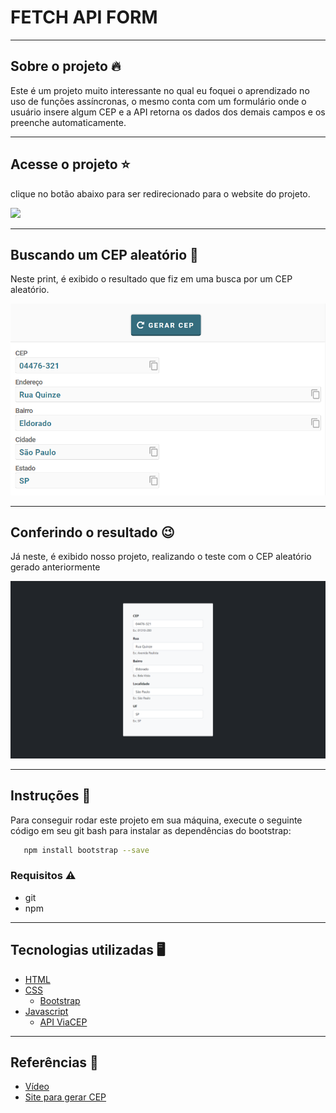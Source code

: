 <h1>FETCH API FORM</h1>

---

<h2>Sobre o projeto 🔥</h2>

<p>Este é um projeto muito interessante no qual eu foquei o aprendizado no uso de funções assíncronas, o mesmo conta com um formulário onde o usuário insere algum CEP e a API retorna os dados dos demais campos e os preenche automaticamente.</p>

---

<h2>Acesse o projeto ⭐</h2>

<p>clique no botão abaixo para ser redirecionado para o website do projeto.</p>

<p>
    <a href="https://henriqfelix.github.io/fetch-api-form/" target="_blank">
        <img src="https://img.shields.io/static/v1?label&message=:: quero conferir! ::&color=blue&style=for-the-badge"/>
    </a>
</p>

---

<h2>Buscando um CEP aleatório 🔎</h2>

<p>Neste print, é exibido o resultado que fiz em uma busca por um CEP aleatório.</p>

!['screen random cep'](src/../to_readme/screen-random-cep.png)

---

<h2>Conferindo o resultado 😉</h2>

<p>Já neste, é exibido nosso projeto, realizando o teste com o CEP aleatório gerado anteriormente</p>

!['screen random cep'](src/../to_readme/screen-project.png)

---

<h2>Instruções 📓</h2>

<p>Para conseguir rodar este projeto em sua máquina, execute o seguinte código em seu git bash para instalar as dependências do bootstrap:</p>

```bash
   npm install bootstrap --save
```

<h3>Requisitos ⚠️ </h3>

- git
- npm

---

<h2>Tecnologias utilizadas 🖥️</h2>

- [HTML](https://www.w3.org/html/)
- [CSS](https://www.w3schools.com/css/default.asp)
  - [Bootstrap](https://getbootstrap.com)
- [Javascript](https://www.javascript.com)
  - [API ViaCEP](https://viacep.com.br)

---

<h2>Referências 💭</h2>

- [Vídeo](https://www.youtube.com/watch?v=Pi6wkdU2vR4&t=433s)
- [Site para gerar CEP](https://www.4devs.com.br/gerador_de_cep)
